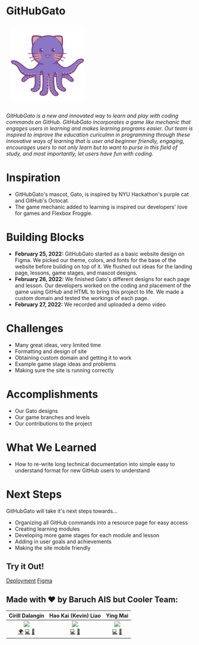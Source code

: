 # GitHubGato

<img src="./src/assets/OctoGato.png" width="200px;" style="margin: 10px"/>

*GitHubGato is a new and innovated way to learn and play with coding commands on GitHub. GitHubGato incorporates a game like mechanic that engages users in learning and makes learning programs easier. Our team is inspired to improve the education curiculmn in programming through these innovative ways of learning that is user and beginner friendly, engaging, encourages users to not only learn but to want to purse in this field of study, and most importantly, let users have fun with coding.*
# Inspiration
- GitHubGato's mascot, Gato, is inspired by NYU Hackathon's purple cat and GitHub's Octocat.
- The game mechanic added to learning is inspired our developers' love for games and Flexbox Froggie.
# Building Blocks
- **February 25, 2022:** GitHubGato started as a basic website design on Figma. We picked our theme, colors, and fonts for the base of the website before building on top of it. We flushed out ideas for the landing page, lessons, game stages, and mascot designs. 
- **February 26, 2022:** We finished Gato's different designs for each page and lesson. Our developers worked on the coding and placement of the game using GitHub and HTML to bring this project to life. We made a custom domain and tested the workings of each page.
- **February 27, 2022:** We recorded and uploaded a demo video
# Challenges
- Many great ideas, very limited time
- Formatting and design of site
- Obtaining custom domain and getting it to work
- Example game stage ideas and problems
- Making sure the site is running correctly
# Accomplishments
- Our Gato designs
- Our game branches and levels
- Our contributions to the project
# What We Learned
- How to re-write long technical documentation into simple easy to understand format for new GitHub users to understand
# Next Steps
GitHubGato will take it's next steps towards...
- Organizing all GitHub commands into a resource page for easy access 
- Creating learning modules 
- Developing more game stages for each module and lesson 
- Adding in user goals and achievements 
- Making the site mobile friendly
## Try it Out!
[Deployment](https://ghgato.github.io/GitHubGato/)
[Figma](https://www.figma.com/file/686ZSCESx3rzvFAYngZeQV/Github-Gato?node-id=0%3A1)

## Made with ❤️ by Baruch AIS but Cooler Team:
| Cirill Dalangin | Hao Kai (Kevin) Liao | Ying Mai |
| :----: | :---: | :---: |
| [<img src="https://avatars2.githubusercontent.com/u/40480780?s=460&u=8c1edf8c533e2fb0a97dfce1342fcf2960a12c1b&v=4" width="100px;"/>](https://florenz.tech/)<br />[🌍](https://florenz.tech/) [💻](https://github.com/cdalangin) [🤝](https://www.linkedin.com/in/cfdalangin/) | [<img src="https://avatars.githubusercontent.com/u/75353560?v=4" width="100px;"/>](https://github.com/haokliao)<br /> [💻](https://github.com/haokliao) [🤝](https://www.linkedin.com/in/haokliao/) | [<img src="https://avatars.githubusercontent.com/u/100448478?v=4" width="100px;"/>](https://github.com/Maiyuwu)<br /> [💻](https://github.com/Maiyuwu) [🤝](https://www.linkedin.com/in/ying-m-mai/) |
